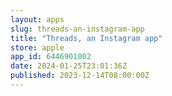 ```yaml
---
layout: apps
slug: threads-an-instagram-app
title: "Threads, an Instagram app"
store: apple
app_id: 6446901002
date: 2024-01-25T23:01:36Z
published: 2023-12-14T08:00:00Z
---
```

